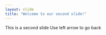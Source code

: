 ```yaml
---
layout: slide
title: "Welcome to our second slide!"
---
```

This is a second slide
Use left arrow to go back
